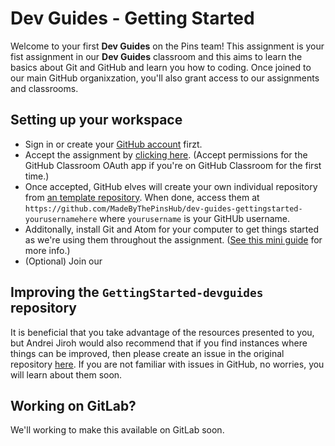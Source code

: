 # Dev Guides - Getting Started

Welcome to your first **Dev Guides** on the Pins team! This assignment is your fist assignment in our **Dev Guides** classroom and this aims to learn the basics about Git and GitHub and learn you how to coding. Once joined to our main GitHub organixzation, you'll also grant access to our assignments and classrooms.

## Setting up your workspace
- Sign in or create your [GitHub account](https://github.com) firzt.
- Accept the assignment by [clicking here](https://classroom.github.com/a/yDegC1Dc). (Accept permissions for the GitHub Classroom OAuth app if you're on GitHub Classroom for the first time.)
- Once accepted, GitHub elves will create your own individual repository from [an template repository](https://github.com/MadeByThePinsHub/GettingStarted-devguides/). When done, access them at `https://github.com/MadeByThePinsHub/dev-guides-gettingstarted-yourusernamehere` where `yourusername` is your GitHUb username.
- Additonally, install Git and Atom for your computer to get things started as we're using them throughout the assignment. ([See this mini guide](https://github.com/github-campus-advisors/Campus-Advisor-Training#to-get-started) for more info.)
- (Optional) Join our

## Improving the `GettingStarted-devguides` repository
It is beneficial that you take advantage of the resources presented to you, but Andrei Jiroh would also recommend that if you find instances where things can be improved, then please create an issue in the original repository [here](https://github.com/MadeByThePinsHub/GettingStarted-devguides/issues). If you are not familiar with issues in GitHub, no worries, you will learn about them soon.

## Working on GitLab?
We'll working to make this available on GitLab soon.
